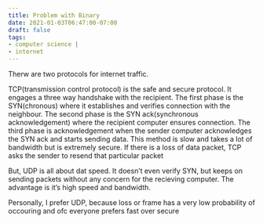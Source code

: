 ```yaml
---
title: Problem with Binary
date: 2021-01-03T06:47:00-07:00
draft: false
tags: 
- computer science |  
- internet
---
```


Therw are two protocols for internet traffic.

TCP(transmission control protocol) is the safe and secure protocol. It engages a three way handshake with the recipient. The first phase is the SYN(chronous) where it establishes and verifies connection with the neighbour. The second phase is the SYN ack(synchronous acknowledgement) where the recipient computer ensures connection. The third phase is acknowledgement when the sender computer acknowledges the SYN ack and starts sending data. This method is slow and takes a lot of bandwidth but is extremely secure. If there is a loss of data packet, TCP asks the sender to resend that particular packet

But, UDP is all about dat speed. It doesn’t even verify SYN, but keeps on sending packets without any concern for the recieving computer. The advantage is it’s high speed and bandwidth.

Personally, I prefer UDP, because loss or frame has a very low probability of occouring and ofc everyone prefers fast over secure